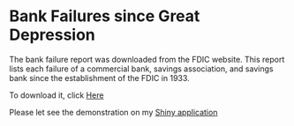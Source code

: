 # Bank Failures since Great Depression

The bank failure report was downloaded from the FDIC website. This report lists each failure of a commercial bank, savings association, and savings bank since the establishment of the FDIC in 1933. 

To download it, click [Here](https://www.kaggle.com/fdic/bank-failures/downloads/bank-failures.zip)

Please let see the demonstration on my [Shiny application](https://tanguylevent.shinyapps.io/bank_failures/)
